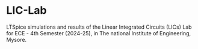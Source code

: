 # LIC-Lab
LTSpice simulations and results of the Linear Integrated Circuits (LICs) Lab for ECE - 4th Semester (2024-25), in The national Institute of Engineering, Mysore.
